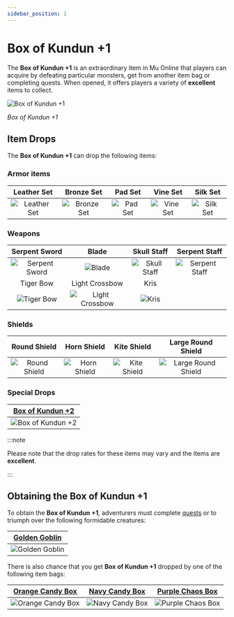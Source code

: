 ```yaml
---
sidebar_position: 1
---
```


# Box of Kundun +1

The **Box of Kundun +1** is an extraordinary item in Mu Online that players can acquire by defeating particular monsters, get from another item bag or completing quests. When opened, it offers players a variety of **excellent** items to collect.

![Box of Kundun +1](/img/items/item-bags/bok-1.png)

_Box of Kundun +1_

## Item Drops

The **Box of Kundun +1** can drop the following items:

### Armor items

|                   Leather Set                    |                   Bronze Set                   |                 Pad Set                  |                  Vine Set                  |                  Silk Set                  |
| :----------------------------------------------: | :--------------------------------------------: | :--------------------------------------: | :----------------------------------------: | :----------------------------------------: |
| ![Leather Set](/img/items/armors/dk/leather.png) | ![Bronze Set](/img/items/armors/dk/bronze.png) | ![Pad Set](/img/items/armors/dw/pad.png) | ![Vine Set](/img/items/armors/fe/vine.png) | ![Silk Set](/img/items/armors/fe/silk.png) |

### Weapons

|                     Serpent Sword                     |                         Blade                         |                    Skull Staff                    |                     Serpent Staff                     |
| :---------------------------------------------------: | :---------------------------------------------------: | :-----------------------------------------------: | :---------------------------------------------------: |
| ![Serpent Sword](/img/items/swords/serpent-sword.png) |         ![Blade](/img/items/swords/blade.png)         | ![Skull Staff](/img/items/staffs/skill-staff.png) | ![Serpent Staff](/img/items/staffs/serpent-staff.png) |
|                       Tiger Bow                       |                    Light Crossbow                     |                       Kris                        |                                                       |
|      ![Tiger Bow](/img/items/bows/tiger-bow.png)      | ![Light Crossbow](/img/items/bows/light-crossbow.png) |        ![Kris](/img/items/swords/kris.png)        |                                                       |

### Shields

|                     Round Shield                     |                    Horn Shield                     |                    Kite Shield                     |                        Large Round Shield                        |
| :--------------------------------------------------: | :------------------------------------------------: | :------------------------------------------------: | :--------------------------------------------------------------: |
| ![Round Shield](/img/items/shields/small-shield.png) | ![Horn Shield](/img/items/shields/horn-shield.png) | ![Kite Shield](/img/items/shields/kite-shield.png) | ![Large Round Shield](/img/items/shields/large-round-shield.png) |

### Special Drops

| [Box of Kundun +2](/items/item-bags/exc/box-of-kundun/bok-2) |
| :----------------------------------------------------------: |
|     ![Box of Kundun +2](/img/items/item-bags/bok-2.png)      |

:::note

Please note that the drop rates for these items may vary and the items are **excellent**.

:::

## Obtaining the Box of Kundun +1

To obtain the **Box of Kundun +1**, adventurers must complete [quests](/gameplay-systems/quest-system) or to triumph over the following formidable creatures:

| [Golden Goblin](/special-monsters/invasions/golden-dragon) |
| :--------------------------------------------------------: |
| ![Golden Goblin](/img/monsters/special/golden/goblin.jpg)  |

There is also chance that you get **Box of Kundun +1** dropped by one of the following item bags:

|   [Orange Candy Box](/items/item-bags/misc/orange-candy-box)   |   [Navy Candy Box](/items/item-bags/misc/navy-candy-box)   |   [Purple Chaos Box](/items/item-bags/misc/purple-chaos-box)   |
| :------------------------------------------------------------: | :--------------------------------------------------------: | :------------------------------------------------------------: |
| ![Orange Candy Box](/img/items/item-bags/orange-candy-box.png) | ![Navy Candy Box](/img/items/item-bags/navy-candy-box.png) | ![Purple Chaos Box](/img/items/item-bags/purple-chaos-box.png) |
